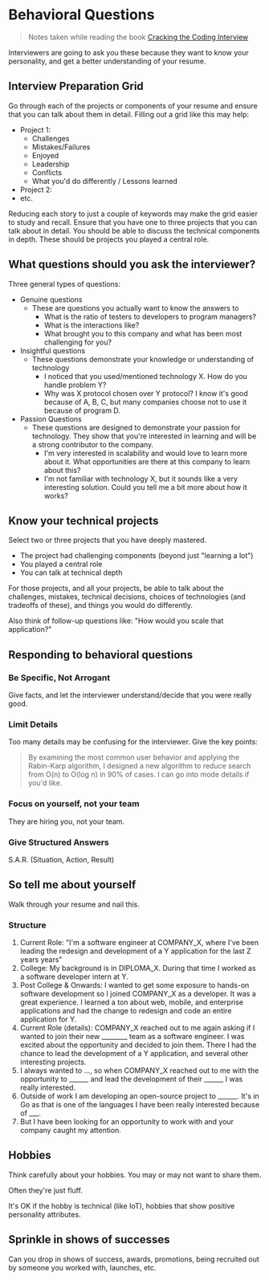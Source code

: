 # Behavioral Questions

> Notes taken while reading the book [Cracking the Coding Interview](https://www.google.com/books/edition/_/jD8iswEACAAJ?hl=en)

Interviewers are going to ask you these because they want to know your personality, and get a better understanding of your resume.

## Interview Preparation Grid

Go through each of the projects or components of your resume and ensure that you can talk about them in detail. Filling out a grid like this may help:

* Project 1:
  * Challenges
  * Mistakes/Failures
  * Enjoyed
  * Leadership
  * Conflicts
  * What you'd do differently / Lessons learned
* Project 2:
* etc.

Reducing each story to just a couple of keywords may make the grid easier to study and recall. Ensure that you have one to three projects that you can talk about in detail. You should be able to discuss the technical components in depth. These should be projects you played a central role.

## What questions should you ask the interviewer?

Three general types of questions:

* Genuine questions
  * These are questions you actually want to know the answers to
    * What is the ratio of testers to developers to program managers?
    * What is the interactions like?
    * What brought you to this company and what has been most challenging for you?
* Insightful questions
  * These questions demonstrate your knowledge or understanding of technology
    * I noticed that you used/mentioned technology X. How do you handle problem Y?
    * Why was X protocol chosen over Y protocol? I know it's good because of A, B, C, but many companies choose not to use it because of program D.
* Passion Questions
  * These questions are designed to demonstrate your passion for technology. They show that you're interested in learning and will be a strong contributor to the company.
    * I'm very interested in scalability and would love to learn more about it. What opportunities are there at this company to learn about this?
    * I'm not familiar with technology X, but it sounds like a very interesting solution. Could you tell me a bit more about how it works?

## Know your technical projects

Select two or three projects that you have deeply mastered.

* The project had challenging components (beyond just "learning a lot")
* You played a central role
* You can talk at technical depth

For those projects, and all your projects, be able to talk about the challenges, mistakes, technical decisions, choices of technologies (and tradeoffs of these), and things you would do differently.

Also think of follow-up questions like: "How would you scale that application?"

## Responding to behavioral questions

### Be Specific, Not Arrogant

Give facts, and let the interviewer understand/decide that you were really good.

### Limit Details

Too many details may be confusing for the interviewer. Give the key points:

> By examining the most common user behavior and applying the Rabin-Karp algorithm, I designed a new algorithm to reduce search from O(n) to O(log n) in 90% of cases.
> I can go into mode details if you'd like.

### Focus on yourself, not your team

They are hiring you, not your team.

### Give Structured Answers

S.A.R. (Situation, Action, Result)

## So tell me about yourself

Walk through your resume and nail this.

### Structure

1. Current Role: "I'm a software engineer at COMPANY_X, where I've been leading the redesign and development of a Y application for the last Z years years"
2. College: My background is in DIPLOMA_X. During that time I worked as a software developer intern at Y.
3. Post College & Onwards: I wanted to get some exposure to hands-on software development so I joined COMPANY_X as a developer. It was a great experience. I learned a ton about web, mobile, and enterprise applications and had the change to redesign and code an entire application for Y.
4. Current Role (details): COMPANY_X reached out to me again asking if I wanted to join their new ________ team as a software engineer. I was excited about the opportunity and decided to join them. There I had the chance to lead the development of a Y application, and several other interesting projects.
5. I always wanted to ..., so when COMPANY_X reached out to me with the opportunity to ______ and lead the development of their ______ I was really interested.
6. Outside of work I am developing an open-source project to ______. It's in Go as that is one of the languages I have been really interested because of ___.
7. But I have been looking for an opportunity to work with and your company caught my attention.

## Hobbies

Think carefully about your hobbies. You may or may not want to share them.

Often they're just fluff.

It's OK if the hobby is technical (like IoT), hobbies that show positive personality attributes.

## Sprinkle in shows of successes

Can you drop in shows of success, awards, promotions, being recruited out by someone you worked with, launches, etc.
